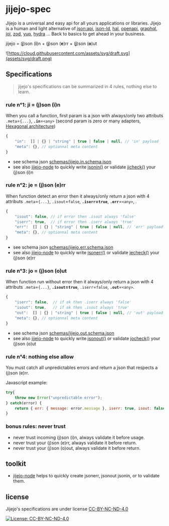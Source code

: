 # jijejo-spec

Jijejo is a universal and easy api for all yours applications or libraries. Jijejo is a human and light alternative of [json:api](https://jsonapi.org/), [json-ld](https://json-ld.org/), [hal](http://stateless.co/hal_specification.html), [openapi](https://swagger.io/specification/), [graphql](https://graphql.org/), [joi](https://github.com/hapijs/joi), [zod](https://github.com/vriad/zod), [yup](https://github.com/jquense/yup), [hydra](http://www.markus-lanthaler.com/hydra/) ... Back to basics to get ahead in your business.

jijejo = (**j**)son (**i**)n + (**j**)son (**e**)rr + (**j**)son (**o**)ut

![https://cloud.githubusercontent.com/assets/svg/draft.svg](assets/svg/draft.png)

## Specifications

> jijejo's specifications can be summarized in 4 rules, nothing else to learn.

### rule n°1: ji = (j)son (i)n

When you call a function, first param is a json with always/only two attributs `.meta`=`{...}`, **`.in`**=`<any>` (second param is zero or many adapters, [Hexagonal architecture](https://en.wikipedia.org/wiki/Hexagonal_architecture_(software)))

```js
{
    "in":  [] | {} | "string" | true | false | null, // 'in' payload
    "meta": {}, // optionnal meta content
}
```

- see schema json [schemas/jijejo.in.schema.json](schemas/jijejo.in.schema.json)
- see also [jijejo-node](https://github.com/AlbanMinassian/jijejo-node) to quickly write [jsonin()](https://github.com/AlbanMinassian/jijejo-node#jsonin) or validate [jicheck()](https://github.com/AlbanMinassian/jijejo-node#jicheck--json-in-check) your (j)son (i)n

### rule n°2: je = (j)son (e)rr

When function detect an error then it always/only return a json with 4 attributs `.meta`=`{...}`, `.isout`=`false`, **`.iserr`=`true`**, **`.err`**=`<any>`, .

```js
{
    "isout": false, // if error then .isout always 'false'
    "iserr": true,  // if error then .iserr always 'true'
    "err":  [] | {} | "string" | true | false | null, // 'err' payload
    "meta": {}, // optionnal meta content
}
```

- see schema json [schemas/jijejo.err.schema.json](schemas/jijejo.err.schema.json)
- see also [jijejo-node](https://github.com/AlbanMinassian/jijejo-node) to quickly write [jsonerr()](https://github.com/AlbanMinassian/jijejo-node#jsonerr) or validate [jecheck()](https://github.com/AlbanMinassian/jijejo-node#jecheck--json-err-check) your (j)son (e)rr

### rule n°3: jo = (j)son (o)ut

When function run without error then it always/only return a json with 4 attributs `.meta`=`{...}`, **`.isout`=`true`**, `.iserr`=`false`, **`.out`**=`<any>`.

```js
{
    "iserr": false,  // if ok then .iserr always 'false'
    "isout": true,   // if ok then .isout always 'true'
    "out":  [] | {} | "string" | true | false | null, // 'out' payload
    "meta": {}, // optionnal meta content
}
```

- see schema json [schemas/jijejo.out.schema.json](schemas/jijejo.out.schema.json)
- see also [jijejo-node](https://github.com/AlbanMinassian/jijejo-node) to quickly write [jsonout()](https://github.com/AlbanMinassian/jijejo-node#jsonout) or validate [jocheck()](https://github.com/AlbanMinassian/jijejo-node#jocheck--json-out-check) your (j)son (o)ut

### rule n°4: nothing else allow

You must catch all unpredictables errors and return a json that respects a (j)son (e)rr.

Javascript example:

```js
try{ 
    throw new Error("unpredictable error");
} catch(error) {  
    return { err: { message: error.message }, iserr: true, isout: false, meta: { ... } }
}
```

### bonus rules: never trust

- never trust incoming (j)son (i)n, always validate it before usage.
- never trust your (j)son (e)rr, always validate it before return.
- never trust your (j)son (o)out, always validate it before return.

<!-- 
rules out of scope:

- never trust your log, always validate it.
- coverage 100% 
-->

## toolkit

- [jijejo-node](https://github.com/AlbanMinassian/jijejo-node) helps to quickly create jsonerr, jsonout jsonin, or to validate them.

## license

Jijejo's specifications are under license [CC-BY-NC-ND-4.0](https://creativecommons.org/licenses/by-nc-nd/4.0/)

[![License: CC-BY-NC-ND-4.0](https://licensebuttons.net/l/by-nc-nd/4.0/88x31.png)](https://creativecommons.org/licenses/by-nc-nd/4.0/)
